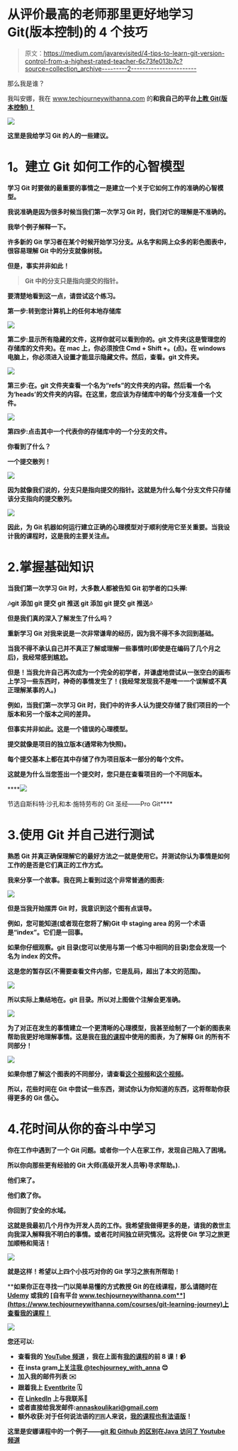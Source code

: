 # 从评价最高的老师那里更好地学习 Git(版本控制)的 4 个技巧

> 原文：<https://medium.com/javarevisited/4-tips-to-learn-git-version-control-from-a-highest-rated-teacher-6c73fe013b7c?source=collection_archive---------2----------------------->

那么我是谁？

我叫安娜，我在 www.techjourneywithanna.com 的[](https://www.udemy.com/course/git-learning-journey/?referralCode=3FA102A7FD43300B5BC2)**和我自己的平台[**上教 Git(版本控制)！**](http://www.techjourneywithanna.com!)**

****[![](img/66e4d03d147dd4851defbaa0ae1b8a9b.png)](http://bit.ly/git-learning-journey)****

****这里是我给学习 Git 的人的一些建议。****

# ******1。建立 Git 如何工作的心智模型******

****学习 Git 时要做的最重要的事情之一是建立一个关于它如何工作的准确的心智模型。****

****我说准确是因为很多时候当我们第一次学习 Git 时，我们对它的理解是不准确的。****

****我举个例子解释一下。****

****许多新的 Git 学习者在某个时候开始学习分支。从名字和网上众多的彩色图表中，很容易理解 Git 中的分支就像树枝。****

****但是，事实并非如此！****

> ****Git 中的分支只是指向提交的指针。****

****要清楚地看到这一点，请尝试这个练习。****

******第一步:转到您计算机上的任何本地存储库******

****![](img/2c862c4cc26af610e674ca710d0d16db.png)****

****第二步:显示所有隐藏的文件，这样你就可以看到你的。git 文件夹(这是管理您的存储库的文件夹)。在 mac 上，你必须按住 Cmd + Shift +。(点)。在 windows 电脑上，你必须进入设置才能显示隐藏文件。然后，查看。git 文件夹。****

****![](img/30883c5863c5a6e38814bb6adb66a9d2.png)****

****第三步:在。git 文件夹查看一个名为“refs”的文件夹的内容。然后看一个名为‘heads’的文件夹的内容。在这里，您应该为存储库中的每个分支准备一个文件。****

****![](img/f3b174f32c1ac816ec8216ea12d6d531.png)****

******第四步:点击其中一个代表你的存储库中的一个分支的文件。******

****你看到了什么？****

****一个提交散列！****

****![](img/f40c0ad1277aeb6fb5b43cbc81d5487a.png)****

****因为就像我们说的，**分支只是指向提交的指针。这就是为什么每个分支文件只存储该分支指向的提交散列。******

****[![](img/752ca22aaf9cf765180c2dc4397503d8.png)](https://javarevisited.blogspot.com/2018/01/5-free-git-courses-for-programmers-to-learn-online.html)****

****因此，为 Git 机器如何运行建立正确的心理模型对于顺利使用它至关重要。当我设计我的课程时，这是我的主要关注点。****

# ****2.掌握基础知识****

****当我们第一次学习 Git 时，大多数人都被告知 Git 初学者的口头禅:****

****🎶git 添加 git 提交 git 推送 git 添加 git 提交 git 推送🎶****

****但是我们真的深入了解发生了什么吗？****

****重新学习 Git 对我来说是一次非常谦卑的经历，因为我不得不多次回到基础。****

****当我不得不承认自己并不真正了解或理解一些事情时(即使是在编码了几个月之后)，我经常感到尴尬。****

****但是！当我允许自己再次成为一个完全的初学者，并谦虚地尝试从一张空白的画布上学习一些东西时，神奇的事情发生了！(我经常发现我不是唯一一个误解或不真正理解某事的人。)****

****例如，当我们第一次学习 Git 时，我们中的许多人认为提交存储了我们项目的一个版本和另一个版本之间的差异。****

****但事实并非如此。这是一个错误的心理模型。****

****提交就像是项目的独立版本(通常称为快照)。****

****每个提交基本上都在其中存储了作为项目版本一部分的每个文件。****

****这就是为什么当您签出一个提交时，您只是在查看项目的一个不同版本。****

****[![](img/d0652635a5cfa4cf8ac2fd60b9988471.png)](https://medium.com/@javinpaul/top-10-free-courses-to-learn-git-and-github-best-of-lot-967aa314ea)

节选自斯科特·沙孔和本·施特劳布的 Git 圣经——Pro Git**** 

# ****3.使用 Git 并自己进行测试****

****熟悉 Git 并真正确保理解它的最好方法之一就是使用它。并测试你认为事情是如何工作的是否是它们真正的工作方式。****

****我来分享一个故事。我在网上看到过这个非常普通的图表:****

****[![](img/2233b96b0ccbfb67685336bbd66f0b85.png)](https://javarevisited.blogspot.com/2019/05/10-free-websites-to-learn-git-online.html)****

****但是当我开始摆弄 Git 时，我意识到这个图有点误导。****

****例如，您可能知道(或者现在您将了解)Git 中 staging area 的另一个术语是“index”。它们是一回事。****

****如果你仔细观察。git 目录(您可以使用与第一个练习中相同的目录)您会发现一个名为 index 的文件。****

****这是您的暂存区(不需要查看文件内部，它是乱码，超出了本文的范围)。****

****[![](img/26c2de3e5791d737eaa5b86038b059ca.png)](https://www.java67.com/2019/04/top-5-courses-to-learn-git-and-github.html)****

****所以实际上集结地在。git 目录。所以对上图做个注解会更准确。****

****![](img/978f9382ef34984ad817e1225fcc3760.png)****

****为了对正在发生的事情建立一个更清晰的心理模型，我甚至绘制了一个新的图表来帮助我更好地理解事情。这是我在[我的课程](https://www.udemy.com/course/git-learning-journey/?referralCode=3FA102A7FD43300B5BC2)中使用的图表，为了解释 Git 的所有不同部分！****

****![](img/ef49a17b52e0fb21c44ba56c0b337f39.png)****

****如果你想了解这个图表的不同部分，请查看[这个视频](https://www.youtube.com/watch?v=8Reyz6JKtJs)和[这个视频](https://www.youtube.com/watch?v=UYtUFKn1hXw)。****

****所以，花些时间在 Git 中尝试一些东西，测试你认为你知道的东西，这将帮助你获得更多的 Git 信心。****

# ****4.花时间从你的奋斗中学习****

****你在工作中遇到了一个 Git 问题。或者你一个人在家工作，发现自己陷入了困境。****

****所以你向那些更有经验的 Git 大师(高级开发人员等)寻求帮助。).****

****他们来了。****

****他们救了你。****

****你回到了安全的水域。****

****这就是我最初几个月作为开发人员的工作。我希望我做得更多的是，请我的救世主向我深入解释我不明白的事情。或者花时间独立研究情况。这将使 Git 学习之旅更加顺畅和简洁！****

****[![](img/91d4b8be7781d2c8cc489856b6a00956.png)](http://bit.ly/git-learning-journey)****

****就是这样！希望以上四个小技巧对你的 Git 学习之旅有所帮助！****

****如果你正在寻找一门以简单易懂的方式教授 Git 的**在线课程**，那么请随时在 [**Udemy**](https://www.udemy.com/course/git-learning-journey/?referralCode=3FA102A7FD43300B5BC2) 或我的 [**自有平台 www.techjourneywithanna.com**](https://www.techjourneywithanna.com/courses/git-learning-journey)上查看我的课程！****

****[![](img/3fab0469ff5f8ed2a2e85f27a15cf6f1.png)](http://bit.ly/git-learning-journey)****

****您还可以:****

*   ****查看我的 [**YouTube 频道**](https://www.youtube.com/channel/UCa6kP6qEgN6VL1lraEiybmw) ，我在上面有[我的课程](https://www.udemy.com/course/git-learning-journey/?referralCode=3FA102A7FD43300B5BC2)的前 8 课！📹****
*   ****在 insta gram[**上关注我** @techjourney_with_anna](https://www.instagram.com/techjourney_with_anna/?hl=en) 😊****
*   ****加入我的**邮件列表** ✉️****
*   ****跟着我上 [**Eventbrite**](https://www.eventbrite.co.uk/o/tech-journey-with-anna-30644673564) 🗓****
*   ****在 [**LinkedIn**](https://www.linkedin.com/in/annaskoulikari/) 上与我联系💼****
*   ****或者直接给我发邮件:**annaskoulikari@gmail.com******
*   ****额外收获:对于任何说法语的🇫🇷人来说，[我的课程也有法语版](https://www.udemy.com/course/apprentissage-de-git/?referralCode=F9939C7F0EE0952189E4)**！******

******这里是安娜课程中的一个例子——[git 和 Github 的区别](https://www.youtube.com/watch?v=p1elfqWXCrc)在[Java 访问了 Youtube 频道](https://www.youtube.com/channel/UC-SMdnyK2MBhLzw8zJXIWmQ)******